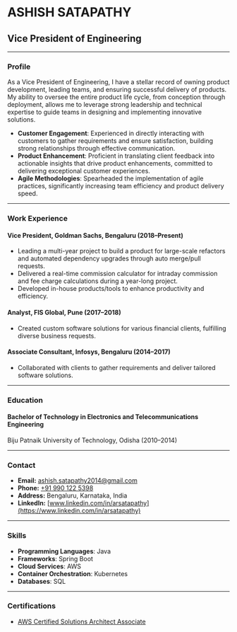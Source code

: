 # ASHISH SATAPATHY
## Vice President of Engineering

---

### Profile
As a Vice President of Engineering, I have a stellar record of owning product development, leading teams, and ensuring successful delivery of products. My ability to oversee the entire product life cycle, from conception through deployment, allows me to leverage strong leadership and technical expertise to guide teams in designing and implementing innovative solutions.

- **Customer Engagement**: Experienced in directly interacting with customers to gather requirements and ensure satisfaction, building strong relationships through effective communication.
- **Product Enhancement**: Proficient in translating client feedback into actionable insights that drive product enhancements, committed to delivering exceptional customer experiences.
- **Agile Methodologies**: Spearheaded the implementation of agile practices, significantly increasing team efficiency and product delivery speed.

---

### Work Experience

#### Vice President, Goldman Sachs, Bengaluru (2018–Present)
- Leading a multi-year project to build a product for large-scale refactors and automated dependency upgrades through auto merge/pull requests.
- Delivered a real-time commission calculator for intraday commission and fee charge calculations during a year-long project.
- Developed in-house products/tools to enhance productivity and efficiency.

#### Analyst, FIS Global, Pune (2017–2018)
- Created custom software solutions for various financial clients, fulfilling diverse business requests.

#### Associate Consultant, Infosys, Bengaluru (2014–2017)
- Collaborated with clients to gather requirements and deliver tailored software solutions.

---

### Education
#### Bachelor of Technology in Electronics and Telecommunications Engineering  
Biju Patnaik University of Technology, Odisha (2010–2014)

---

### Contact
- **Email:** [ashish.satapathy2014@gmail.com](mailto:ashish.satapathy2014@gmail.com)
- **Phone:** [+91 990 122 5398](tel:+919901225398)
- **Address:** Bengaluru, Karnataka, India
- **LinkedIn:** [www.linkedin.com/in/arsatapathy](https://www.linkedin.com/in/arsatapathy)

---

### Skills
- **Programming Languages**: Java
- **Frameworks**: Spring Boot
- **Cloud Services**: AWS
- **Container Orchestration**: Kubernetes
- **Databases**: SQL

---

### Certifications
- [AWS Certified Solutions Architect Associate](https://www.credly.com/badges/0d688244-a67a-4b3f-bb82-d58976946587/public_url)